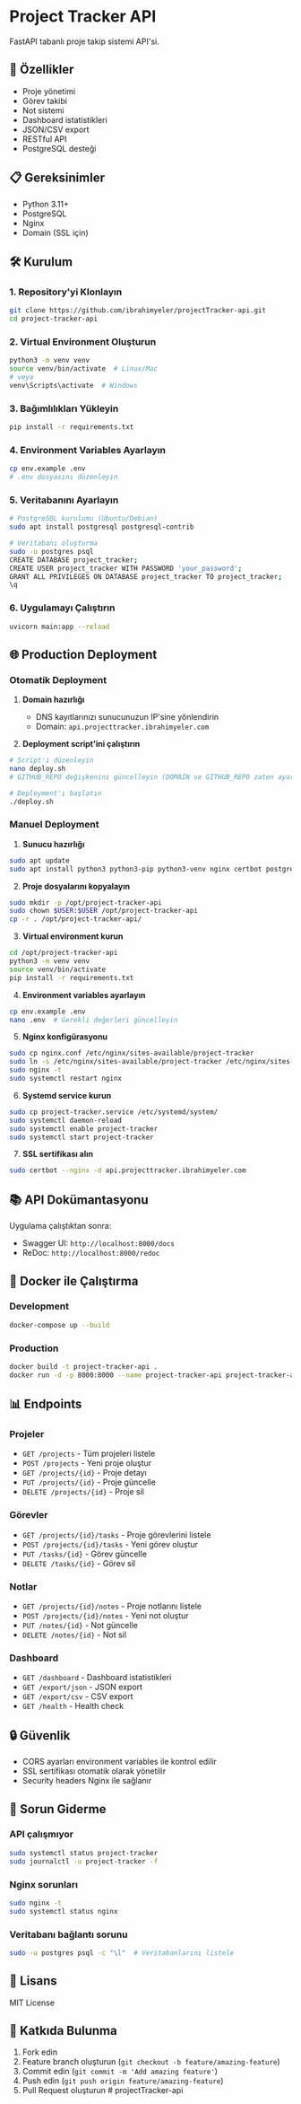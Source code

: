 # Project Tracker API

FastAPI tabanlı proje takip sistemi API'si.

## 🚀 Özellikler

- Proje yönetimi
- Görev takibi
- Not sistemi
- Dashboard istatistikleri
- JSON/CSV export
- RESTful API
- PostgreSQL desteği

## 📋 Gereksinimler

- Python 3.11+
- PostgreSQL
- Nginx
- Domain (SSL için)

## 🛠️ Kurulum

### 1. Repository'yi Klonlayın

```bash
git clone https://github.com/ibrahimyeler/projectTracker-api.git
cd project-tracker-api
```

### 2. Virtual Environment Oluşturun

```bash
python3 -m venv venv
source venv/bin/activate  # Linux/Mac
# veya
venv\Scripts\activate  # Windows
```

### 3. Bağımlılıkları Yükleyin

```bash
pip install -r requirements.txt
```

### 4. Environment Variables Ayarlayın

```bash
cp env.example .env
# .env dosyasını düzenleyin
```

### 5. Veritabanını Ayarlayın

```bash
# PostgreSQL kurulumu (Ubuntu/Debian)
sudo apt install postgresql postgresql-contrib

# Veritabanı oluşturma
sudo -u postgres psql
CREATE DATABASE project_tracker;
CREATE USER project_tracker WITH PASSWORD 'your_password';
GRANT ALL PRIVILEGES ON DATABASE project_tracker TO project_tracker;
\q
```

### 6. Uygulamayı Çalıştırın

```bash
uvicorn main:app --reload
```

## 🌐 Production Deployment

### Otomatik Deployment

1. **Domain hazırlığı**
   - DNS kayıtlarınızı sunucunuzun IP'sine yönlendirin
   - Domain: `api.projecttracker.ibrahimyeler.com`

2. **Deployment script'ini çalıştırın**

```bash
# Script'i düzenleyin
nano deploy.sh
# GITHUB_REPO değişkenini güncelleyin (DOMAIN ve GITHUB_REPO zaten ayarlı)

# Deployment'ı başlatın
./deploy.sh
```

### Manuel Deployment

1. **Sunucu hazırlığı**
```bash
sudo apt update
sudo apt install python3 python3-pip python3-venv nginx certbot postgresql
```

2. **Proje dosyalarını kopyalayın**
```bash
sudo mkdir -p /opt/project-tracker-api
sudo chown $USER:$USER /opt/project-tracker-api
cp -r . /opt/project-tracker-api/
```

3. **Virtual environment kurun**
```bash
cd /opt/project-tracker-api
python3 -m venv venv
source venv/bin/activate
pip install -r requirements.txt
```

4. **Environment variables ayarlayın**
```bash
cp env.example .env
nano .env  # Gerekli değerleri güncelleyin
```

5. **Nginx konfigürasyonu**
```bash
sudo cp nginx.conf /etc/nginx/sites-available/project-tracker
sudo ln -s /etc/nginx/sites-available/project-tracker /etc/nginx/sites-enabled/
sudo nginx -t
sudo systemctl restart nginx
```

6. **Systemd service kurun**
```bash
sudo cp project-tracker.service /etc/systemd/system/
sudo systemctl daemon-reload
sudo systemctl enable project-tracker
sudo systemctl start project-tracker
```

7. **SSL sertifikası alın**
```bash
sudo certbot --nginx -d api.projecttracker.ibrahimyeler.com
```

## 📚 API Dokümantasyonu

Uygulama çalıştıktan sonra:
- Swagger UI: `http://localhost:8000/docs`
- ReDoc: `http://localhost:8000/redoc`

## 🔧 Docker ile Çalıştırma

### Development

```bash
docker-compose up --build
```

### Production

```bash
docker build -t project-tracker-api .
docker run -d -p 8000:8000 --name project-tracker-api project-tracker-api
```

## 📊 Endpoints

### Projeler
- `GET /projects` - Tüm projeleri listele
- `POST /projects` - Yeni proje oluştur
- `GET /projects/{id}` - Proje detayı
- `PUT /projects/{id}` - Proje güncelle
- `DELETE /projects/{id}` - Proje sil

### Görevler
- `GET /projects/{id}/tasks` - Proje görevlerini listele
- `POST /projects/{id}/tasks` - Yeni görev oluştur
- `PUT /tasks/{id}` - Görev güncelle
- `DELETE /tasks/{id}` - Görev sil

### Notlar
- `GET /projects/{id}/notes` - Proje notlarını listele
- `POST /projects/{id}/notes` - Yeni not oluştur
- `PUT /notes/{id}` - Not güncelle
- `DELETE /notes/{id}` - Not sil

### Dashboard
- `GET /dashboard` - Dashboard istatistikleri
- `GET /export/json` - JSON export
- `GET /export/csv` - CSV export
- `GET /health` - Health check

## 🔒 Güvenlik

- CORS ayarları environment variables ile kontrol edilir
- SSL sertifikası otomatik olarak yönetilir
- Security headers Nginx ile sağlanır

## 🐛 Sorun Giderme

### API çalışmıyor
```bash
sudo systemctl status project-tracker
sudo journalctl -u project-tracker -f
```

### Nginx sorunları
```bash
sudo nginx -t
sudo systemctl status nginx
```

### Veritabanı bağlantı sorunu
```bash
sudo -u postgres psql -c "\l"  # Veritabanlarını listele
```

## 📝 Lisans

MIT License

## 🤝 Katkıda Bulunma

1. Fork edin
2. Feature branch oluşturun (`git checkout -b feature/amazing-feature`)
3. Commit edin (`git commit -m 'Add amazing feature'`)
4. Push edin (`git push origin feature/amazing-feature`)
5. Pull Request oluşturun # projectTracker-api
